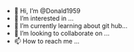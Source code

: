 - 👋 Hi, I’m @Donald1959
- 👀 I’m interested in ...
- 🌱 I’m currently learning about git hub...
- 💞️ I’m looking to collaborate on ...
- 📫 How to reach me ...

<!---
Donald1959/Donald1959 is a ✨ special ✨ repository because its `README.md` (this file) appears on your GitHub profile.
You can click the Preview link to take a look at your changes.
--->
